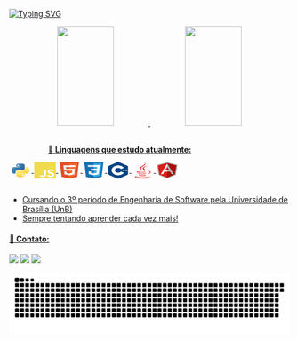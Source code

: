 [![Typing SVG](https://readme-typing-svg.herokuapp.com/?color=1b61f7&size=28&center=true&vCenter=true&width=1000&lines=Bem-vindo(a)+ao+meu+repositório!;Eu+sou+o+Felipe+✌)](https://git.io/typing-svg)

<div align="center">
  <a href="https://github.com/fsousac">
  <img width="45%" height="180em" src="https://github-readme-stats.vercel.app/api?username=fsousac&show_icons=true&theme=tokyonight"/>
  <img width="45%" height="180em" src="https://github-readme-stats.vercel.app/api/top-langs/?username=fsousac&layout=compact&theme=tokyonight"/>
</div>
<div class="ling" style="display: inline_block"><br>
  <p style= "text-indent: 5em;"><b>🔹 Linguagens que estudo atualmente: </b></p>
  <img align="center" alt="Felipe-Python" height="30" width="40" src="https://raw.githubusercontent.com/devicons/devicon/master/icons/python/python-original.svg">
  <img align="center" alt="Felipe-Js" height="30" width="40" src="https://raw.githubusercontent.com/devicons/devicon/master/icons/javascript/javascript-plain.svg">
  <img align="center" alt="Felipe-HTML" height="30" width="40" src="https://raw.githubusercontent.com/devicons/devicon/master/icons/html5/html5-original.svg">
  <img align="center" alt="Felipe-CSS" height="30" width="40" src="https://raw.githubusercontent.com/devicons/devicon/master/icons/css3/css3-original.svg">
  <img align="center" alt="Felipe-C++" height="30" width="40" src="https://raw.githubusercontent.com/devicons/devicon/master/icons/cplusplus/cplusplus-plain.svg">
  <img align="center" alt="Felipe-Java" height="30" width="40" src="https://raw.githubusercontent.com/devicons/devicon/master/icons/java/java-plain.svg">
  <img align="center" alt="Felipe-Angular" height="30" width="40" src="https://raw.githubusercontent.com/devicons/devicon/master/icons/angularjs/angularjs-original.svg">
</div>
  
  ##
 - Cursando o 3º período de Engenharia de Software pela Universidade de Brasília (UnB)<br>
 - Sempre tentando aprender cada vez mais!

#### 🔹 Contato:
<div> 
  <a href="https://www.instagram.com/fsousac_/" target="_blank"><img src="https://img.shields.io/badge/-Instagram-%23E4405F?style=for-the-badge&logo=instagram&logoColor=white" target="_blank"></a>
  <a href = "mailto:felipescoelho517@gmail.com"><img src="https://img.shields.io/badge/-Gmail-%23333?style=for-the-badge&logo=gmail&logoColor=white" target="_blank"></a>
  <a href="https://www.linkedin.com/in/felipesousacoelho/" target="_blank"><img src="https://img.shields.io/badge/-LinkedIn-%230077B5?style=for-the-badge&logo=linkedin&logoColor=white" target="_blank"></a> 
 
  ![Snake animation](https://github.com/fsousac/fsousac/blob/output/github-contribution-grid-snake.svg)
 
</div>
